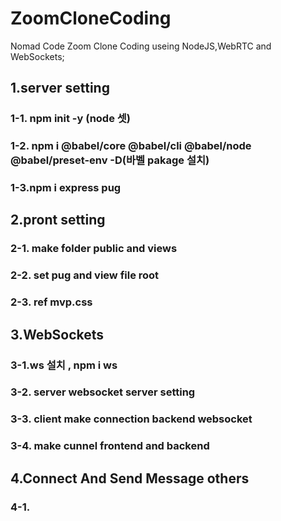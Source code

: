 # ZoomCloneCoding

Nomad Code Zoom Clone Coding useing NodeJS,WebRTC and WebSockets;

## 1.server setting

### 1-1. npm init -y (node 셋)

### 1-2. npm i @babel/core @babel/cli @babel/node @babel/preset-env -D(바벨 pakage 설치)

### 1-3.npm i express pug

## 2.pront setting

### 2-1. make folder public and views

### 2-2. set pug and view file root

### 2-3. ref mvp.css

## 3.WebSockets

### 3-1.ws 설치 , npm i ws

### 3-2. server websocket server setting

### 3-3. client make connection backend websocket

### 3-4. make cunnel frontend and backend

## 4.Connect And Send Message others

### 4-1.

